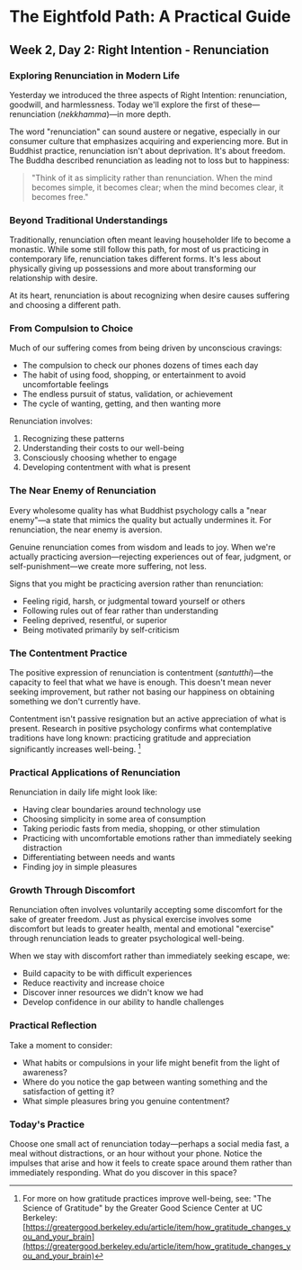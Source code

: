 # The Eightfold Path: A Practical Guide
## Week 2, Day 2: Right Intention - Renunciation

### Exploring Renunciation in Modern Life

Yesterday we introduced the three aspects of Right Intention: renunciation, goodwill, and harmlessness. Today we'll explore the first of these—renunciation (*nekkhamma*)—in more depth.

The word "renunciation" can sound austere or negative, especially in our consumer culture that emphasizes acquiring and experiencing more. But in Buddhist practice, renunciation isn't about deprivation. It's about freedom. The Buddha described renunciation as leading not to loss but to happiness:

>"Think of it as simplicity rather than renunciation. When the mind becomes simple, it becomes clear; when the mind becomes clear, it becomes free."

### Beyond Traditional Understandings

Traditionally, renunciation often meant leaving householder life to become a monastic. While some still follow this path, for most of us practicing in contemporary life, renunciation takes different forms. It's less about physically giving up possessions and more about transforming our relationship with desire.

At its heart, renunciation is about recognizing when desire causes suffering and choosing a different path.

### From Compulsion to Choice

Much of our suffering comes from being driven by unconscious cravings:
- The compulsion to check our phones dozens of times each day
- The habit of using food, shopping, or entertainment to avoid uncomfortable feelings
- The endless pursuit of status, validation, or achievement
- The cycle of wanting, getting, and then wanting more

Renunciation involves:
1. Recognizing these patterns
2. Understanding their costs to our well-being
3. Consciously choosing whether to engage
4. Developing contentment with what is present

### The Near Enemy of Renunciation

Every wholesome quality has what Buddhist psychology calls a "near enemy"—a state that mimics the quality but actually undermines it. For renunciation, the near enemy is aversion.

Genuine renunciation comes from wisdom and leads to joy. When we're actually practicing aversion—rejecting experiences out of fear, judgment, or self-punishment—we create more suffering, not less.

Signs that you might be practicing aversion rather than renunciation:
- Feeling rigid, harsh, or judgmental toward yourself or others
- Following rules out of fear rather than understanding
- Feeling deprived, resentful, or superior
- Being motivated primarily by self-criticism

### The Contentment Practice

The positive expression of renunciation is contentment (*santutthi*)—the capacity to feel that what we have is enough. This doesn't mean never seeking improvement, but rather not basing our happiness on obtaining something we don't currently have.

Contentment isn't passive resignation but an active appreciation of what is present. Research in positive psychology confirms what contemplative traditions have long known: practicing gratitude and appreciation significantly increases well-being. [^1]

[^1]: For more on how gratitude practices improve well-being, see: "The Science of Gratitude" by the Greater Good Science Center at UC Berkeley: [https://greatergood.berkeley.edu/article/item/how_gratitude_changes_you_and_your_brain](https://greatergood.berkeley.edu/article/item/how_gratitude_changes_you_and_your_brain)

### Practical Applications of Renunciation

Renunciation in daily life might look like:
- Having clear boundaries around technology use
- Choosing simplicity in some area of consumption
- Taking periodic fasts from media, shopping, or other stimulation
- Practicing with uncomfortable emotions rather than immediately seeking distraction
- Differentiating between needs and wants
- Finding joy in simple pleasures

### Growth Through Discomfort

Renunciation often involves voluntarily accepting some discomfort for the sake of greater freedom. Just as physical exercise involves some discomfort but leads to greater health, mental and emotional "exercise" through renunciation leads to greater psychological well-being.

When we stay with discomfort rather than immediately seeking escape, we:
- Build capacity to be with difficult experiences
- Reduce reactivity and increase choice
- Discover inner resources we didn't know we had
- Develop confidence in our ability to handle challenges

### Practical Reflection

Take a moment to consider:
- What habits or compulsions in your life might benefit from the light of awareness?
- Where do you notice the gap between wanting something and the satisfaction of getting it?
- What simple pleasures bring you genuine contentment?

### Today's Practice

Choose one small act of renunciation today—perhaps a social media fast, a meal without distractions, or an hour without your phone. Notice the impulses that arise and how it feels to create space around them rather than immediately responding. What do you discover in this space?
